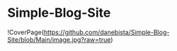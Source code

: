 # Simple-Blog-Site

!CoverPage(https://github.com/danebista/Simple-Blog-Site/blob/Main/image.jpg?raw=true)
